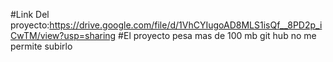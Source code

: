 #Link Del proyecto:https://drive.google.com/file/d/1VhCYIugoAD8MLS1isQf__8PD2p_iCwTM/view?usp=sharing
#El proyecto pesa mas de 100 mb git hub no me permite subirlo
